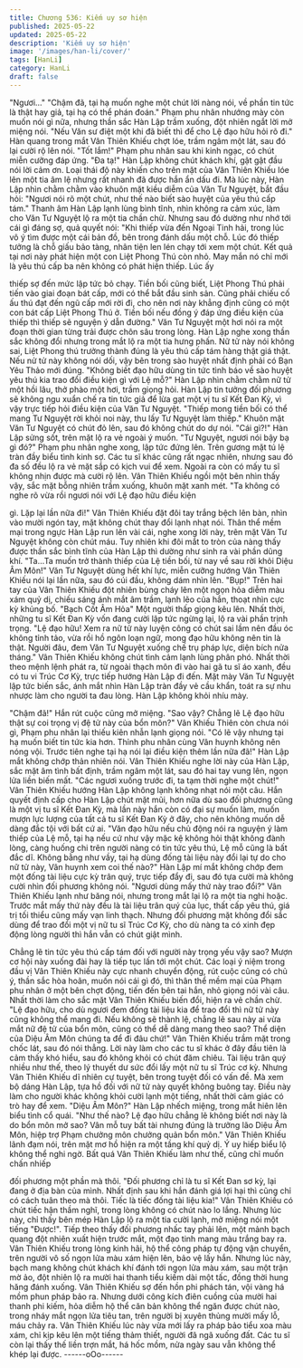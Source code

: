 ```yaml
---
title: Chương 536: Kiếm uy sơ hiện
published: 2025-05-22
updated: 2025-05-22
description: 'Kiếm uy sơ hiện'
image: '/images/han-li/cover/'
tags: [HanLi]
category: HanLi
draft: false
---
```


"Ngươi…"
"Chậm đã, tại hạ muốn nghe một chút lời nàng nói, về phần tin
tức là thật hay giả, tại hạ có thể phán đoán." Phạm phu nhân
nhướng mày còn muốn nói gì nữa, nhưng thần sắc Hàn Lập trầm
xuống, đột nhiên ngắt lời mở miệng nói.
"Nếu Văn sư điệt một khi đã biết thì để cho Lệ đạo hữu hỏi rõ đi."
Hàn quang trong mắt Vân Thiên Khiếu chợt lóe, trầm ngâm một
lát, sau đó lại cười rộ lên nói.
"Tốt lắm!" Phạm phu nhân sau khi kinh ngạc, có chút miễn cưỡng
đáp ứng.
"Đa tạ!" Hàn Lập không chút khách khí, gật gật đầu nói lời cảm
ơn.
Loại thái độ này khiến cho trên mặt của Vân Thiên Khiếu lóe lên
một tia âm lệ nhưng rất nhanh đã được hắn ẩn dấu đi.
Mà lúc này, Hàn Lập nhìn chằm chằm vào khuôn mặt kiều diễm
của Văn Tư Nguyệt, bắt đầu hỏi:
"Ngươi nói rõ một chút, như thế nào biết sào huyệt của yêu thú
cấp tám." Thanh âm Hàn Lập lạnh lùng bình tĩnh, nhìn không ra
cảm xúc, làm cho Văn Tư Nguyệt lộ ra một tia chần chừ. Nhưng
sau đó dường như nhớ tới cái gì đáng sợ, quả quyết nói:
"Khi thiếp vừa đến Ngoại Tinh hải, trong lúc vô ý tìm được một cái
bản đồ, bên trong đánh dấu một chỗ. Lúc đó thiếp tưởng là chỗ
giấu bảo tàng, nhân tiện len lén chạy tới xem một chút. Kết quả tại
nơi này phát hiện một con Liệt Phong Thú còn nhỏ. May mắn nó
chỉ mới là yêu thú cấp ba nên không có phát hiện thiếp. Lúc ấy

thiếp sợ đến mức lập tức bỏ chạy. Tiền bối cũng biết, Liệt Phong
Thú phải tiến vào giai đoạn bát cấp, mới có thể bắt đầu sinh sản.
Cũng phải chiếu cố ấu thú đạt đến ngũ cấp mới rời đi, cho nên nơi
này khẳng định cũng có một con bát cấp Liệt Phong Thú ở. Tiền
bối nếu đồng ý đáp ứng điều kiện của thiếp thì thiếp sẽ nguyện ý
dẫn đường." Văn Tư Nguyệt một hơi nói ra một đoạn thời gian
từng trải được chôn sâu trong lòng.
Hàn Lập nghe xong thần sắc không đổi nhưng trong mắt lộ ra một
tia hưng phấn.
Nữ tử này nói không sai, Liệt Phong thú trưởng thành đúng là yêu
thú cấp tám hàng thật giá thật. Nếu nử tử này không nói dối, vậy
bên trong sào huyệt nhất định phải có Bạn Yêu Thảo mới đúng.
"Không biết đạo hữu dùng tin tức tình báo về sào huyệt yêu thú
kia trao đổi điều kiện gì với Lệ mỗ?" Hàn Lập nhìn chằm chằm nữ
tử một hồi lâu, thở phào một hơi, trầm giọng hỏi.
Hàn Lập tin tưởng đối phương sẽ không ngu xuẩn chế ra tin tức
giả để lừa gạt một vị tu sĩ Kết Đan Kỳ, vì vậy trực tiếp hỏi điều
kiện của Văn Tư Nguyệt.
"Thiếp mong tiền bối có thể mang Tư Nguyệt rời khỏi noi này, thu
lấy Tư Nguyệt làm thiếp." Khuôn mặt Văn Tư Nguyệt có chút đỏ
lên, sau đó không chút do dự nói.
"Cái gì?!" Hàn Lập sửng sốt, trên mặt lộ ra vẻ ngoài ý muốn.
"Tư Nguyệt, ngươi nói bậy bạ gì đó?" Phạm phu nhân nghe xong,
lập tức đứng lên. Trên gương mặt tú lệ tràn đầy biểu tình kinh sợ.
Các tu sĩ khác cũng rất ngạc nhiên, nhưng sau đó đa số đều lộ ra
vẻ mặt sắp có kịch vui để xem. Ngoài ra còn có mấy tu sĩ không
nhịn được mà cười rộ lên.
Vân Thiên Khiếu ngồi một bên nhìn thấy vậy, sắc mặt bỗng nhiên
trầm xuống, khuôn mặt xanh mét.
"Ta không có nghe rõ vừa rồi ngươi nói với Lệ đạo hữu điều kiện

gì. Lặp lại lần nữa đi!" Vân Thiên Khiếu đặt đôi tay trắng bệch lên
bàn, nhìn vào mười ngón tay, mặt không chút thay đổi lạnh nhạt
nói.
Thân thể mềm mại trong ngực Hàn Lập run lên vài cái, nghe xong
lời này, trên mặt Văn Tư Nguyệt không còn chút máu.
Tuy nhiên khi đôi mắt to tròn của nàng thấy được thần sắc bình
tĩnh của Hàn Lập thì dường như sinh ra vài phần dũng khí.
"Ta…Ta muốn trở thành thiếp của Lệ tiền bối, từ nay về sau rời
khỏi Diệu Âm Môn!" Văn Tư Nguyệt dùng hết khí lực, miễn cưỡng
hướng Vân Thiên Khiếu nói lại lần nữa, sau đó cúi đầu, không
dám nhìn lên.
"Bụp!" Trên hai tay của Vân Thiên Khiếu đột nhiên bùng cháy lên
một ngọn hỏa diễm màu xám quỷ dị, chiếu sáng ánh mắt âm
trầm, lạnh lẽo của hắn, thoạt nhìn cực kỳ khủng bố.
"Bạch Cốt Âm Hỏa" Một người thấp giọng kêu lên.
Nhất thời, những tu sĩ Kết Đan Kỳ vốn đang cười lập tức ngừng
lại, lộ ra vài phần trịnh trọng.
"Lệ đạo hữu! Xem ra nữ tử này luyện công có chút sai lầm nên
đầu óc không tỉnh tảo, vừa rồi hồ ngôn loạn ngữ, mong đạo hữu
không nên tin là thật. Người đâu, đem Văn Tư Nguyệt xuống chế
trụ pháp lực, diện bích nửa tháng." Vân Thiên Khiếu không chút
tình cảm lạnh lùng phân phó.
Nhất thời theo mệnh lệnh phát ra, từ ngoài thạch môn đi vào hai
gã tu sĩ áo xanh, đều có tu vi Trúc Cơ Kỳ, trực tiếp hướng Hàn
Lập đi đến.
Mặt mày Văn Tư Nguyệt lập tức biến sắc, ánh mắt nhìn Hàn Lập
tràn đầy vẻ cầu khẩn, toát ra sự nhu nhược làm cho người ta đau
lòng.
Hàn Lập không khỏi nhíu mày.

"Chậm đã!" Hắn rút cuộc cũng mở miệng.
"Sao vậy? Chẳng lẽ Lệ đạo hữu thật sự coi trọng vị đệ tử này của
bổn môn?" Vân Khiếu Thiên còn chưa nói gì, Phạm phu nhân lại
thiếu kiên nhẫn lạnh giọng nói.
"Có lẽ vậy nhưng tại hạ muốn biết tin tức kia hơn. Thỉnh phu nhân
cùng Vân huynh không nên nóng vội. Trước tiên nghe tại hạ nói
lại điều kiện thêm lần nữa đã!" Hàn Lập mắt không chớp thản
nhiên nói.
Vân Thiên Khiếu nghe lời này của Hàn Lập, sắc mặt âm tình bất
định, trầm ngâm một lát, sau đó hai tay vung lên, ngọn lửa liền
biến mất.
"Các ngươi xuống trước đi, ta tạm thời nghe một chút!" Vân Thiên
Khiếu hướng Hàn Lập không lạnh không nhạt nói một câu.
Hắn quyết định cấp cho Hàn Lập chút mặt mũi, hơn nữa dù sao
đối phương cũng là một vị tu sĩ Kết Đan Kỳ, mà lần này hắn còn
có đại sự muốn làm, muốn mượn lực lượng của tất cả tu sĩ Kết
Đan Kỳ ở đây, cho nên không muốn dễ dàng đắc tội với bất cứ ai.
"Văn đạo hữu nếu chủ động nói ra nguyện ý làm thiếp của Lệ mỗ,
tại hạ nếu cứ như vậy mặc kệ không hỏi thật không đành lòng,
càng huống chi trên người nàng có tin tức yêu thú, Lệ mỗ cũng là
bất đắc dĩ. Không bằng như vầy, tại hạ dùng đống tài liệu này đổi
lại tự do cho nữ tử này, Vân huynh xem coi thế nào?" Hàn Lập mí
mắt không chớp đem một đống tài liệu cực kỳ trân quý, trực tiếp
đẩy đi, sau đó tựa cười mà không cười nhìn đối phương không
nói.
"Ngươi dùng mấy thứ này trao đổi?" Vân Thiên Khiếu lạnh như
băng nói, nhưng trong mắt lại lộ ra một tia nghi hoặc.
Trước mắt mấy thứ này đều là tài liệu trân quý của lục, thất cấp
yêu thú, giá trị tối thiểu cũng mấy vạn linh thạch. Nhưng đối
phương mặt không đổi sắc dùng để trao đổi một vị nữ tu sĩ Trúc
Cơ Kỳ, cho dù nàng ta có xinh đẹp động lòng người thì hắn vẫn
có chút giật mình.

Chẳng lẽ tin tức yêu thú cấp tám đối với người này trọng yếu vậy
sao? Mượn cơ hội này xuống đài hay là tiếp tục lấn tới một chút.
Các loại ý niệm trong đầu vị Vân Thiên Khiếu này cực nhanh
chuyển động, rút cuộc cũng có chủ ý, thần sắc hòa hoãn, muốn
nói cái gì đó, thì thân thể mềm mại của Phạm phu nhân ở một
bên chợt động, tiến đến bên tai hắn, nhỏ giọng nói vài câu. Nhất
thời làm cho sắc mặt Vân Thiên Khiếu biến đổi, hiện ra vẻ chần
chừ.
"Lệ đạo hữu, cho dù ngươi đem đống tài liệu kia để trao đổi thì nữ
tử này cũng không thể mang đi. Nếu không sẽ thành lệ, chẳng lẽ
sau này ai vừa mắt nữ đệ tử của bổn môn, cũng có thể dễ dàng
mang theo sao? Thể diện của Diệu Âm Môn chúng ta để đi đâu
chứ!" Vân Thiên Khiếu trầm mặt trong chốc lát, sau đó nói thẳng.
Lời này làm cho các tu sĩ khác ở đây đầu tiên là cảm thấy khó
hiểu, sau đó không khỏi có chút đăm chiêu.
Tài liệu trân quý nhiều như thế, theo lý thuyết dư sức đổi lấy một
nữ tu sĩ Trúc cơ kỳ. Nhưng Vân Thiên Khiếu dĩ nhiên cự tuyệt,
bên trong tuyệt đối có vấn đề.
Mà xem bộ dáng Hàn Lập, tựa hồ đối với nữ tử này quyết không
buông tay.
Điều này làm cho người khác không khỏi cười lạnh một tiếng,
nhất thời cảm giác có trò hay để xem.
"Diệu Âm Môn?" Hàn Lập nhếch miệng, trong mắt hiên lên biểu
tình cổ quái.
"Như thế nào? Lệ đạo hữu chẳng lẽ không biết nơi này là do bổn
môn mở sao? Vân mỗ tuy bất tài nhưng đúng là trưởng lão Diệu
Âm Môn, hiệp trợ Phạm chưởng môn chưởng quản bổn môn."
Vân Thiên Khiếu lãnh đạm nói, trên mặt mơ hồ hiện ra một tầng
khí quỷ dị. Ý uy hiếp biểu lộ không thể nghi ngờ.
Bất quá Vân Thiên Khiếu làm như thế, cũng chỉ muốn chấn nhiếp

đối phương một phần mà thôi.
"Đối phương chỉ là tu sĩ Kết Đan sơ kỳ, lại đang ở địa bàn của
mình. Nhất định sau khi hắn đánh giá lợi hại thì cũng chỉ có cách
tuân theo mà thôi. Tiếc là tiếc đống tài liệu kia!" Vân Thiên Khiếu
có chút tiếc hận thầm nghĩ, trong lòng không có chút nào lo lắng.
Nhưng lúc này, chỉ thấy bên mép Hàn Lập lộ ra một tia cười lạnh,
mở miệng nói một tiếng "Được!".
Tiếp theo thấy đối phương nhấc tay phải lên, một mảnh bạch
quang đột nhiên xuất hiện trước mắt, một đạo tinh mang màu
trắng bay ra.
Vân Thiên Khiếu trong lòng kinh hãi, hộ thể công pháp tự động
vận chuyển, trên người vô số ngọn lửa màu xám hiện lên, bảo vệ
lấy hắn.
Nhưng lúc này, bạch mang không chút khách khí đánh tới ngọn
lửa màu xám, sau một trận mờ ảo, đột nhiên lộ ra mười hai thanh
tiểu kiếm dài một tấc, đồng thời hung hăng đánh xuống.
Vân Thiên Khiếu sợ đến hồn phi phách tán, vội vàng há mồm
phun pháp bảo ra.
Nhưng dưới công kích điên cuồng của mười hai thanh phi kiếm,
hỏa diễm hộ thể căn bản không thể ngăn được chút nào, trong
nháy mắt ngọn lửa tiêu tan, trên người bị xuyên thủng mười mấy
lỗ, máu chảy ra.
Vân Thiên Khiếu lúc này vừa mới lấy ra pháp bảo tiểu xoa màu
xám, chỉ kịp kêu lên một tiếng thảm thiết, người đã ngã xuống đất.
Các tu sĩ còn lại thấy thế liền trợn mắt, há hốc mồm, nửa ngày
sau vẫn không thể khép lại được.
------oOo------
